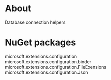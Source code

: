 ﻿# About

Database connection helpers

# NuGet packages 

microsoft.extensions.configuration <br/>
microsoft.extensions.configuration.binder<br/>
microsoft.extensions.configuration.FileExensions<br/>
microsoft.extensions.configuration.Json
